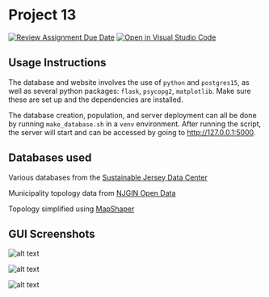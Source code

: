 # Project 13

[![Review Assignment Due Date](https://classroom.github.com/assets/deadline-readme-button-24ddc0f5d75046c5622901739e7c5dd533143b0c8e959d652212380cedb1ea36.svg)](https://classroom.github.com/a/-Nv0cKFk)
[![Open in Visual Studio Code](https://classroom.github.com/assets/open-in-vscode-c66648af7eb3fe8bc4f294546bfd86ef473780cde1dea487d3c4ff354943c9ae.svg)](https://classroom.github.com/online_ide?assignment_repo_id=10762438&assignment_repo_type=AssignmentRepo)

## Usage Instructions

The database and website involves the use of `python` and `postgres15`, as well as several python packages: `flask`, `psycopg2`, `matplotlib`. Make sure these are set up and the dependencies are installed.

The database creation, population, and server deployment can all be done by running `make_database.sh` in a `venv` environment. After running the script, the server will start and can be accessed by going to http://127.0.0.1:5000.

## Databases used

Various databases from the [Sustainable Jersey Data Center](https://www.sustainablejersey.com/resources/data-center/)

Municipality topology data from [NJGIN Open Data](https://njogis-newjersey.opendata.arcgis.com/datasets/newjersey::municipal-boundaries-of-nj)

Topology simplified using [MapShaper](https://mapshaper.org/)


## GUI Screenshots

<!-- TODO: new screenshots for new GUI work -->

![alt text](https://github.com/TCNJ-degoodj/cab-project-13/blob/main/screenshots/HomePage.jpg?raw=true)

![alt text](https://github.com/TCNJ-degoodj/cab-project-13/blob/main/screenshots/MunicipalitySearch.jpg?raw=true)

![alt text](https://github.com/TCNJ-degoodj/cab-project-13/blob/main/screenshots/StateWideSearch.jpg?raw=true)